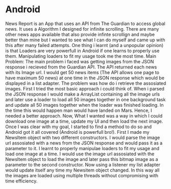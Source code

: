 # Android
News Report is an App that uses an API from The Guardian to access global news. It uses a Algorithm I designed for infinite scrolling. There are many other news apps available that also provide infinte scrollign and maybe better than mine but I wanted to see what I can do myself and came up with this after many failed attempts. One thing i learnt (and a unpopular opinion) is that Loaders are very powerfull in Android if one learns to properly use them. Manipulating loaders to fit my usage took me the most time. 
Main Problem: The main problem i faced was getting images from the JSON response i recieved from the Guardian API. The API returned each news with its Image url. I would get 50 news items (The API allows one page to have maximum 50 news) at one time in the JSON response which would be displayed in a list adapter. The problem was how do i retrieve the assosiated images. First I tried the most basic approach i could think of. When i parsed the JSON response I would make a ArrayList containing all the image urls and later use a loader to load all 50 images together in one background task and update all 50 images together when the loader was finished loading. In the time this would happen man would have landed on Mars. Hence, I needed a better approach. 
Now, What I wanted was a way in which I could download one image at a time, update my UI and then load the next image. Once I was clear with my goal, I started to find a method to do so and Android got it all covered (Android is powerfull bro!). First I made my NewsItem object with two different constructors. I would parse the image url assosiated with a news from the JSON response and would pass it as a parameter to it. I learnt to properly manipulae loaders to fit my usage and load one image at a time. I would use the image url assosiated with the NewsItem object to load the image and later  pass this bitmap image as a parameter to the second constructor. Now using a listener my list adapter would update itself any time my Newsitem object changed. In this way all the images are loaded using multiple threads without compromising with time efficiency.  
